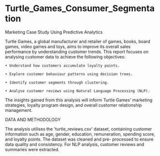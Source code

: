 # Turtle_Games_Consumer_Segmentation
Marketing Case Study Using Predictive Analytics

Turtle Games, a global manufacturer and retailer of games, books, board games, video games and toys, aims to improve its overall sales performance by understanding customer trends. This report focuses on analysing customer data to achieve the following objectives:

    • Understand how customers accumulate loyalty points.
  
    • Explore customer behaviour patterns using decision trees.
  
    • Identify customer segments through clustering.
  
    • Analyse customer reviews using Natural Language Processing (NLP).
  
The insights gained from this analysis will inform Turtle Games' marketing strategies, loyalty program design, and overall customer relationship management.

DATA AND METHODOLOGY

The analysis utilises the 'turtle_reviews.csv' dataset, containing customer information such as age, gender, education, remuneration, spending score, and loyalty points. The dataset was cleaned and pre- processed to ensure data quality and consistency. For NLP analysis, customer reviews and summaries were extracted.
